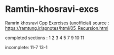 # Ramtin-khosravi-excs
Ramrin khosravi Cpp Exercises (unofficial)
source : https://ramtung.ir/apnotes/html/05_Recursion.html

completed sections : 
1
2
3
4
5
7
9
10
11


incomplete: 
11-7 
13-1








